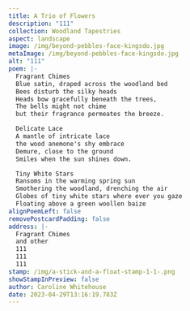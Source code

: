 ```yaml
---
title: A Trio of Flowers
description: "111"
collection: Woodland Tapestries
aspect: landscape
image: /img/beyond-pebbles-face-kingsdo.jpg
metaImage: /img/beyond-pebbles-face-kingsdo.jpg
alt: "111"
poem: |-
  Fragrant Chimes
  Blue satin, draped across the woodland bed
  Bees disturb the silky heads 
  Heads bow gracefully beneath the trees, 
  The bells might not chime
  but their fragrance permeates the breeze.

  Delicate Lace
  A mantle of intricate lace
  the wood anemone's shy embrace
  Demure, close to the ground 
  Smiles when the sun shines down.

  Tiny White Stars
  Ransoms in the warming spring sun
  Smothering the woodland, drenching the air
  Globes of tiny white stars where ever you gaze
  Floating above a green woollen baize
alignPoemLeft: false
removePostcardPadding: false
address: |-
  Fragrant Chimes
  and other 
  111
  111
  111
stamp: /img/a-stick-and-a-float-stamp-1-1-.png
showStampInPreview: false
author: Caroline Whitehouse
date: 2023-04-29T13:16:19.783Z
---
```

